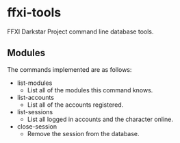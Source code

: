 # ffxi-tools

FFXI Darkstar Project command line database tools.

Modules
-------

The commands implemented are as follows:
* list-modules
  * List all of the modules this command knows.
* list-accounts
  * List all of the accounts registered.
* list-sessions
  * List all logged in accounts and the character online.
* close-session
  * Remove the session from the database.

